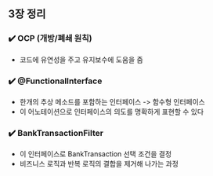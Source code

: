 ## 3장 정리

### ✔️ OCP (개방/폐쇄 원칙)
- 코드에 유연성을 주고 유지보수에 도움을 줌

### ✔️ @FunctionalInterface
- 한개의 추상 메소드를 포함하는 인터페이스 -> 함수형 인터페이스
- 이 어노테이션으로 인터페이스의 의도를 명확하게 표현할 수 있다

### ✔️ BankTransactionFilter
- 이 인터페이스로 BankTransaction 선택 조건을 결정
- 비즈니스 로직과 반복 로직의 결합을 제거해 나가는 과정

